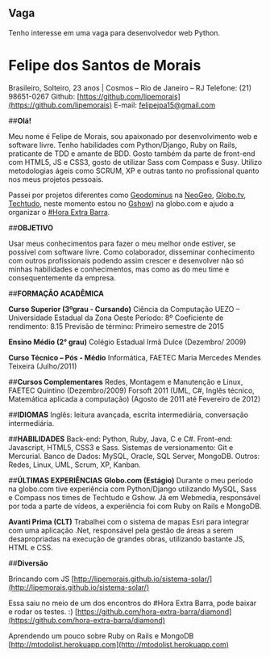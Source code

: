 ## Vaga
Tenho interesse em uma vaga para desenvolvedor web Python.

# __Felipe dos Santos de Morais__

Brasileiro, Solteiro, 23 anos | Cosmos – Rio de Janeiro – RJ
Telefone: (21) 98651-0267
Github: [https://github.com/lipemorais](https://github.com/lipemorais)
E-mail: felipejpa15@gmail.com

##__Olá!__

Meu nome é Felipe de Morais, sou apaixonado por desenvolvimento web e software livre. Tenho habilidades com Python/Django, Ruby on Rails, praticante de TDD e amante de BDD. Gosto também da parte de front-end com HTML5, JS e CSS3, gosto de utilizar Sass com Compass e Susy. Utilizo metodologias ágeis como SCRUM, XP e outras tanto no profissional quanto nos meus projetos pessoais. 

Passei por projetos diferentes como [Geodominus](http://www.neogeogis.com.br/neo-geodominus.html) na [NeoGeo](http://www.neogeogis.com.br/), [Globo.tv](globo.tv),  [Techtudo](techtudo.com.br), neste momento estou no [Gshow](gshow.globo.com)) na globo.com e ajudo a organizar o [#Hora Extra Barra](horaextra.org).

##__OBJETIVO__

Usar meus conhecimentos para fazer o meu melhor onde estiver, se possível com software livre. Como colaborador, disseminar conhecimento com outros profissionais podendo assim crescer e desenvolver não só minhas habilidades e conhecimentos, mas como as do meu time e consequentemente da empresa.

##__FORMAÇÃO ACADÊMICA__

**Curso Superior (3ºgrau - Cursando)**
Ciência da Computação
UEZO –  Universidade Estadual da Zona Oeste
Período: 8º
Coeficiente de rendimento: 8.15
Previsão de término: Primeiro semestre de 2015

**Ensino Médio (2° grau)**
Colégio Estadual Irmã Dulce (Dezembro/ 2009)

**Curso Técnico – Pós - Médio**
Informática, FAETEC Maria Mercedes Mendes Teixeira (Julho/2011)


##**Cursos Complementares**
Redes, Montagem e Manutenção e Linux, FAETEC Quintino (Dezembro/2009)
Forsoft 2011 (UML, C#, Inglês técnico, Matemática aplicada a computação) (Agosto de 2011 até Fevereiro de 2012)

##__IDIOMAS__
Inglês: leitura avançada, escrita intermediária, conversação intermediária.


##__HABILIDADES__
Back-end: Python, Ruby, Java, C e C#.
Front-end: Javascript, HTML5, CSS3 e Sass.
Sistemas de versionamento: Git e Mercurial.
Banco de Dados: MySQL, Oracle, SQL Server, MongoDB.
Outros: Redes, Linux, UML, Scrum, XP, Kanban.

##__ÚLTIMAS EXPERIÊNCIAS__
**Globo.com (Estágio)**
Durante o meu período na globo.com tive experiência com Python/Django utilizando MySQL, Sass e Compass nos times de Techtudo e Gshow.
Já em Webmedia, responsável por toda a parte de vídeos, a experiência foi com Ruby on Rails e MongoDB.

**Avanti Prima (CLT)**
Trabalhei com o sistema de mapas Esri para integrar com uma aplicação .Net, responsável pela gestão de áreas a serem desapropriadas na execução de grandes obras, utilizando bastante JS, HTML e CSS.


##__Diversão__

Brincando com JS
[http://lipemorais.github.io/sistema-solar/](http://lipemorais.github.io/sistema-solar/)

Essa saiu no meio de um dos encontros do #Hora Extra Barra, pode baixar e rodar os testes. :)
[https://github.com/hora-extra-barra/diamond](https://github.com/hora-extra-barra/diamond)

Aprendendo um pouco sobre Ruby on Rails e MongoDB
[http://mtodolist.herokuapp.com](http://mtodolist.herokuapp.com)
